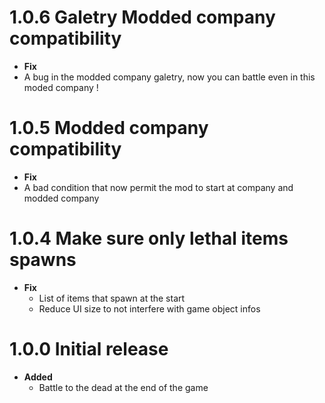 # 1.0.6 Galetry Modded company compatibility

-   **Fix**
-   A bug in the modded company galetry, now you can battle even in this moded company !

# 1.0.5 Modded company compatibility

-   **Fix**
-   A bad condition that now permit the mod to start at company and modded company

# 1.0.4 Make sure only lethal items spawns

-   **Fix**
    -   List of items that spawn at the start
    -   Reduce UI size to not interfere with game object infos

# 1.0.0 Initial release

-   **Added**
    -   Battle to the dead at the end of the game
